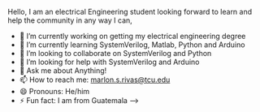 Hello, I am an electrical Engineering student looking forward to learn and help the community in any way I can, 

- 🔭 I’m currently working on getting my electrical engineering degree
- 🌱 I’m currently learning SystemVerilog, Matlab, Python and Arduino
- 👯 I’m looking to collaborate on SystemVerilog and Python
- 🤔 I’m looking for help with SystemVerilog and Arduino
- 💬 Ask me about Anything!
- 📫 How to reach me: marlon.s.rivas@tcu.edu
- 😄 Pronouns: He/him
- ⚡ Fun fact: I am from Guatemala 
-->
<!--
**marlonsrivas/marlonsrivas** is a ✨ _special_ ✨ repository because its `README.md` (this file) appears on your GitHub profile.

Here are some ideas to get you started:

